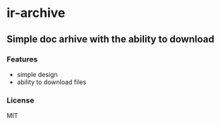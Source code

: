 # ir-archive

## Simple doc arhive with the ability to download

### Features

- simple design
- ability to download files

### License
MIT